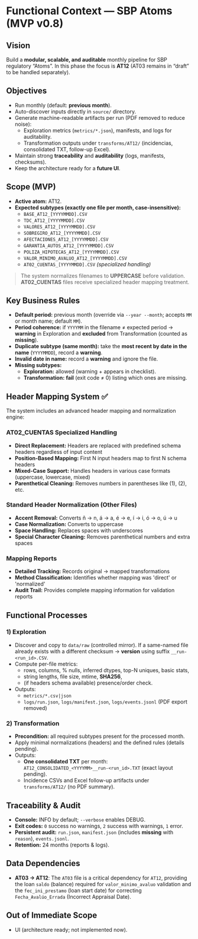 # Functional Context — SBP Atoms (MVP v0.8)

## Vision
Build a **modular, scalable, and auditable** monthly pipeline for SBP regulatory “Atoms”. In this phase the focus is **AT12** (AT03 remains in “draft” to be handled separately).

## Objectives
- Run monthly (default: **previous month**).
- Auto-discover inputs directly in `source/` directory.
- Generate machine-readable artifacts per run (PDF removed to reduce noise):
  - Exploration metrics (`metrics/*.json`), manifests, and logs for auditability.
  - Transformation outputs under `transforms/AT12/` (incidencias, consolidated TXT, follow-up Excel).
- Maintain strong **traceability** and **auditability** (logs, manifests, checksums).
- Keep the architecture ready for a **future UI**.

## Scope (MVP)
- **Active atom:** AT12.
- **Expected subtypes (exactly one file per month, case-insensitive):**
  - `BASE_AT12_[YYYYMMDD].CSV`
  - `TDC_AT12_[YYYYMMDD].CSV`
  - `VALORES_AT12_[YYYYMMDD].CSV`
  - `SOBREGIRO_AT12_[YYYYMMDD].CSV`
  - `AFECTACIONES_AT12_[YYYYMMDD].CSV`
  - `GARANTIA_AUTOS_AT12_[YYYYMMDD].CSV`
  - `POLIZA_HIPOTECAS_AT12_[YYYYMMDD].CSV`
  - `VALOR_MINIMO_AVALUO_AT12_[YYYYMMDD].CSV`
  - `AT02_CUENTAS_[YYYYMMDD].CSV` *(specialized handling)*

> The system normalizes filenames to **UPPERCASE** before validation.
> **AT02_CUENTAS** files receive specialized header mapping treatment.

## Key Business Rules
- **Default period:** previous month (override via `--year --month`; accepts `MM` or month name; default `MM`).
- **Period coherence:** if `YYYYMM` in the filename ≠ expected period → **warning** in Exploration and **excluded** from Transformation (counted as **missing**).
- **Duplicate subtype (same month):** take the **most recent by date in the name** (`YYYYMMDD`), record a **warning**.
- **Invalid date in name:** record a **warning** and ignore the file.
- **Missing subtypes:**
  - **Exploration:** allowed (warning + appears in checklist).
  - **Transformation:** **fail** (exit code ≠ 0) listing which ones are missing.

## Header Mapping System ✅

The system includes an advanced header mapping and normalization engine:

### AT02_CUENTAS Specialized Handling
- **Direct Replacement:** Headers are replaced with predefined schema headers regardless of input content
- **Position-Based Mapping:** First N input headers map to first N schema headers
- **Mixed-Case Support:** Handles headers in various case formats (uppercase, lowercase, mixed)
- **Parenthetical Cleaning:** Removes numbers in parentheses like (1), (2), etc.

### Standard Header Normalization (Other Files)
- **Accent Removal:** Converts ñ → n, á → a, é → e, í → i, ó → o, ú → u
- **Case Normalization:** Converts to uppercase
- **Space Handling:** Replaces spaces with underscores
- **Special Character Cleaning:** Removes parenthetical numbers and extra spaces

### Mapping Reports
- **Detailed Tracking:** Records original → mapped transformations
- **Method Classification:** Identifies whether mapping was 'direct' or 'normalized'
- **Audit Trail:** Provides complete mapping information for validation reports

## Functional Processes

### 1) Exploration
- Discover and copy to `data/raw` (controlled mirror). If a same-named file already exists with a different checksum → **version** using suffix `__run-<run_id>.CSV`.
- Compute per-file metrics:
  - rows, columns, % nulls, inferred dtypes, top-N uniques, basic stats,
  - string lengths, file size, mtime, **SHA256**,
  - (if headers schema available) presence/order check.
- Outputs:
  - `metrics/*.csv|json`
  - `logs/run.json`, `logs/manifest.json`, `logs/events.jsonl` (PDF export removed)

### 2) Transformation
- **Precondition:** all required subtypes present for the processed month.
- Apply minimal normalizations (headers) and the defined rules (details pending).
- Outputs:
  - **One consolidated TXT** per month: `AT12_CONSOLIDATED_<YYYYMM>__run-<run_id>.TXT` (exact layout pending).
  - Incidence CSVs and Excel follow-up artifacts under `transforms/AT12/` (no PDF summary).

## Traceability & Audit
- **Console:** INFO by default; `--verbose` enables DEBUG.
- **Exit codes:** `0` success no warnings, `2` success with warnings, `1` error.
- **Persistent audit:** `run.json`, `manifest.json` (includes **missing** with `reason`), `events.jsonl`.
- **Retention:** 24 months (reports & logs).

## Data Dependencies
- **AT03 -> AT12**: The `AT03` file is a critical dependency for `AT12`, providing the loan `saldo` (balance) required for `valor_minimo_avaluo` validation and the `fec_ini_prestamo` (loan start date) for correcting `Fecha_Avalúo_Errada` (Incorrect Appraisal Date).

## Out of Immediate Scope
- UI (architecture ready; not implemented now).
